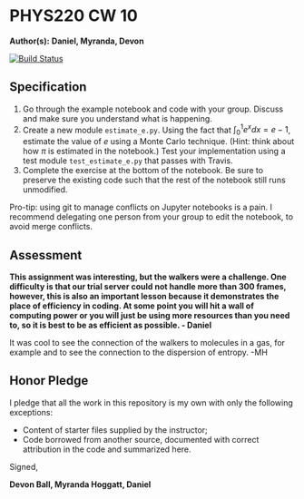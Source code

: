 # PHYS220 CW 10 

**Author(s):** **Daniel, Myranda, Devon**

[![Build Status](https://travis-ci.org/chapman-phys220-2018s/cw-10-phys220.svg?branch=master)](https://travis-ci.org/chapman-phys220-2018s/cw-10-phys220)

## Specification

1. Go through the example notebook and code with your group. Discuss and make sure you understand what is happening.
1. Create a new module `estimate_e.py`. Using the fact that $\int_0^1 e^x dx = e - 1$, estimate the value of $e$ using a Monte Carlo technique. (Hint: think about how $\pi$ is estimated in the notebook.) Test your implementation using a test module `test_estimate_e.py` that passes with Travis.
1. Complete the exercise at the bottom of the notebook. Be sure to preserve the existing code such that the rest of the notebook still runs unmodified.

Pro-tip: using git to manage conflicts on Jupyter notebooks is a pain. I recommend delegating one person from your group to edit the notebook, to avoid merge conflicts.

## Assessment

**This assignment was interesting, but the walkers were a challenge.  One difficulty is that our trial server could not handle more than 300 frames, however, this is also an important lesson because it demonstrates the place of efficiency in coding.  At some point you will hit a wall of computing power or you will just be using more resources than you need to, so it is best to be as efficient as possible. - Daniel**

It was cool to see the connection of the walkers to molecules in a gas, for example and to see the connection to the dispersion of entropy. -MH

## Honor Pledge

I pledge that all the work in this repository is my own with only the following exceptions:

* Content of starter files supplied by the instructor;
* Code borrowed from another source, documented with correct attribution in the code and summarized here.

Signed,

**Devon Ball, Myranda Hoggatt, Daniel**